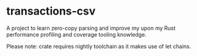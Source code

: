 # transactions-csv
 A project to learn zero-copy parsing and improve my upon my Rust performance profiling and coverage tooling knowledge.


Please note: crate requires nightly toolchain as it makes use of let chains.